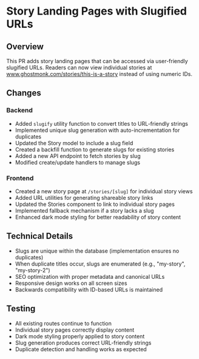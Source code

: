# Story Landing Pages with Slugified URLs

## Overview
This PR adds story landing pages that can be accessed via user-friendly slugified URLs. Readers can now view individual stories at www.ghostmonk.com/stories/this-is-a-story instead of using numeric IDs.

## Changes

### Backend
- Added `slugify` utility function to convert titles to URL-friendly strings
- Implemented unique slug generation with auto-incrementation for duplicates
- Updated the Story model to include a slug field
- Created a backfill function to generate slugs for existing stories
- Added a new API endpoint to fetch stories by slug
- Modified create/update handlers to manage slugs

### Frontend
- Created a new story page at `/stories/[slug]` for individual story views
- Added URL utilities for generating shareable story links
- Updated the Stories component to link to individual story pages
- Implemented fallback mechanism if a story lacks a slug
- Enhanced dark mode styling for better readability of story content

## Technical Details
- Slugs are unique within the database (implementation ensures no duplicates)
- When duplicate titles occur, slugs are enumerated (e.g., "my-story", "my-story-2")
- SEO optimization with proper metadata and canonical URLs
- Responsive design works on all screen sizes
- Backwards compatibility with ID-based URLs is maintained

## Testing
- All existing routes continue to function
- Individual story pages correctly display content
- Dark mode styling properly applied to story content
- Slug generation produces correct URL-friendly strings
- Duplicate detection and handling works as expected
